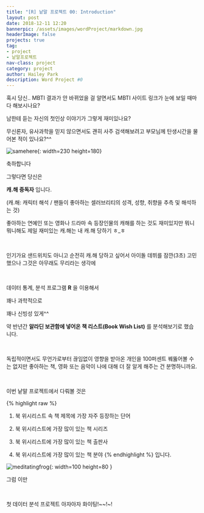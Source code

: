 ```yaml
---
title: "[R] 낱말 프로젝트 00: Introduction"
layout: post
date: 2018-12-11 12:20
bannerpic: /assets/images/wordProject/markdown.jpg
headerImage: false
projects: true
tag:
- project
- 낱말프로젝트
nav-class: project
category: project
author: Hailey Park
description: Word Project #0
---
```


  혹시 당신.. MBTI 결과가 안 바뀌었을 걸 알면서도 MBTI 사이트 링크가 눈에 보일 때마다 해보시나요?


  남한테 듣는 자신의 첫인상 이야기가 그렇게 재미있나요?


  무신론자, 유사과학을 믿지 않으면서도 괜히 사주 검색해보려고 부모님께 탄생시간을 물어본 적이 있나요?^^


![samehere](http://mintaco.github.io/assets/images/wordProject/samehere.jpeg){: width=230 height=180}


축하합니다

그렇다면 당신은

**캐.해 중독자** 입니다.

(캐.해: 캐릭터 해석 / 팬들이 좋아하는 셀러브리티의 성격, 성향, 취향을 추측 및 해석하는 것)


좋아하는 연예인 또는 영화나 드라마 속 등장인물의 캐해를 하는 것도 재미있지만 뭐니뭐니해도 제일 재미있는 캐.해는 내 캐.해 당하기 ㅎ_ㅎ

​

인기가요 샌드위치도 아니고 순전히 캐.해 당하고 싶어서 아이돌 데뷔를 잠깐(3초) 고민했으나 그것은 아무래도 무리라는 생각에

​

데이터 통계, 분석 프로그램 **R** 을 이용해서

꽤나 과학적으로

꽤나 신빙성 있게^^

약 반년간 **알라딘 보관함에 넣어온 책 리스트(Book Wish List)** 를 분석해보기로 했습니다.

​

독립적이면서도 무언가로부터 끊임없이 영향을 받아온 개인을 100퍼센트 꿰뚫어볼 수는 없지만 좋아하는 책, 영화 또는 음악이 나에 대해 더 잘 알게 해주는 건 분명하니까요.

​

이번 낱말 프로젝트에서 다뤄볼 것은

{% highlight raw %}
1. 북 위시리스트 속 책 제목에 가장 자주 등장하는 단어

2. 북 위시리스트에 가장 많이 있는 책 시리즈

3. 북 위시리스트에 가장 많이 있는 책 출판사

4. 북 위시리스트에 가장 많이 있는 책 분야
{% endhighlight %}
​
입니다.

 ​![meditatingfrog](http://mintaco.github.io/assets/images/wordProject/frog.png "Meditating frog"){: width=100 height=80 }

 그럼 이만

 ​

첫 데이터 분석 프로젝트 아자아자 화이팅!~~!~!

 ​

